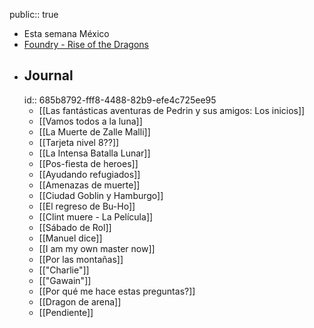 public:: true

- Esta semana México
- [Foundry - Rise of the Dragons](http://really-nowhere.gl.at.ply.gg:16595/join)
- ## Journal
  id:: 685b8792-fff8-4488-82b9-efe4c725ee95
	- [[Las fantásticas aventuras de Pedrin y sus amigos: Los inicios]]
	- [[Vamos todos a la luna]]
	- [[La Muerte de Zalle Malli]]
	- [[Tarjeta nivel 8??]]
	- [[La Intensa Batalla Lunar]]
	- [[Pos-fiesta de heroes]]
	- [[Ayudando refugiados]]
	- [[Amenazas de muerte]]
	- [[Ciudad Goblin y Hamburgo]]
	- [[El regreso de Bu-Ho]]
	- [[Clint muere - La Película]]
	- [[Sábado de Rol]]
	- [[Manuel dice]]
	- [[I am my own master now]]
	- [[Por las montañas]]
	- [["Charlie"]]
	- [["Gawain"]]
	- [[Por qué me hace estas preguntas?]]
	- [[Dragon de arena]]
	- [[Pendiente]]